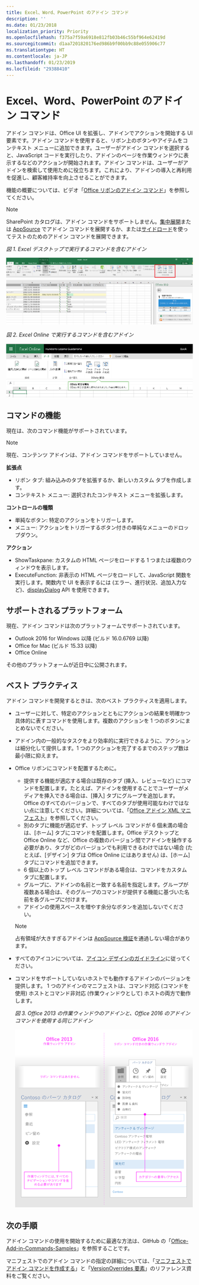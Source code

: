 ```yaml
---
title: Excel、Word、PowerPoint のアドイン コマンド
description: ''
ms.date: 01/23/2018
localization_priority: Priority
ms.openlocfilehash: f375a7f59a6918e812fb03b46c55bf964e62419d
ms.sourcegitcommit: d1aa7201820176ed986b9f00bb9c88e055906c77
ms.translationtype: HT
ms.contentlocale: ja-JP
ms.lasthandoff: 01/23/2019
ms.locfileid: "29388410"
---
```

# <a name="add-in-commands-for-excel-word-and-powerpoint"></a>Excel、Word、PowerPoint のアドイン コマンド

アドイン コマンドは、Office UI を拡張し、アドインでアクションを開始する UI 要素です。アドイン コマンドを使用すると、リボン上のボタンやアイテムをコンテキスト メニューに追加できます。ユーザーがアドイン コマンドを選択すると、JavaScript コードを実行したり、アドインのページを作業ウィンドウに表示するなどのアクションが開始されます。アドイン コマンドは、ユーザーがアドインを検索して使用ために役立ちます。これにより、アドインの導入と再利用を促進し、顧客維持率を向上させることができます。

機能の概要については、ビデオ「[Office リボンのアドイン コマンド](https://channel9.msdn.com/events/Build/2016/P551)」を参照してください。

> [!NOTE]
> SharePoint カタログは、アドイン コマンドをサポートしません。[集中展開](../publish/centralized-deployment.md)または [AppSource](https://docs.microsoft.com/office/dev/store/submit-to-the-office-store) でアドイン コマンドを展開するか、または[サイドロード](../testing/create-a-network-shared-folder-catalog-for-task-pane-and-content-add-ins.md)を使ってテストのためのアドイン コマンドを展開できます。 

*図 1. Excel デスクトップで実行するコマンドを含むアドイン*

![Excel のアドイン コマンドのスクリーンショット](../images/add-in-commands-1.png)

*図 2. Excel Online で実行するコマンドを含むアドイン*

![Excel Online のアドイン コマンドのスクリーンショット](../images/add-in-commands-2.png)

## <a name="command-capabilities"></a>コマンドの機能
現在は、次のコマンド機能がサポートされています。

> [!NOTE]
> 現在、コンテンツ アドインは、アドイン コマンドをサポートしていません。

**拡張点**

- リボン タブ: 組み込みのタブを拡張するか、新しいカスタム タブを作成します。
- コンテキスト メニュー: 選択されたコンテキスト メニューを拡張します。

**コントロールの種類**

- 単純なボタン: 特定のアクションをトリガーします。
- メニュー: アクションをトリガーするボタン付きの単純なメニューのドロップダウン。

**アクション**

- ShowTaskpane: カスタムの HTML ページをロードする 1 つまたは複数のウィンドウを表示します。
- ExecuteFunction: 非表示の HTML ページをロードして、JavaScript 関数を実行します。関数内で UI を表示するには (エラー、進行状況、追加入力など)、[displayDialog](https://docs.microsoft.com/javascript/api/office/office.ui) API を使用できます。  

## <a name="supported-platforms"></a>サポートされるプラットフォーム

現在、アドイン コマンドは次のプラットフォームでサポートされています。

- Outlook 2016 for Windows 以降 (ビルド 16.0.6769 以降)
- Office for Mac (ビルド 15.33 以降)
- Office Online

その他のプラットフォームが近日中に公開されます。

## <a name="best-practices"></a>ベスト プラクティス

アドイン コマンドを開発するときは、次のベスト プラクティスを適用します。

- ユーザーに対して、特定のアクションとともにアクションの結果を明確かつ具体的に表すコマンドを使用します。複数のアクションを 1 つのボタンにまとめないでください。
- アドイン内の一般的なタスクをより効率的に実行できるように、アクションは細分化して提供します。1 つのアクションを完了するまでのステップ数は最小限に抑えます。
- Office リボンにコマンドを配置するために。
    - 提供する機能が適応する場合は既存のタブ (挿入、レビューなど) にコマンドを配置します。たとえば、アドインを使用することでユーザーがメディアを挿入できる場合は、[挿入] タブにグループを追加します。Office のすべてのバージョンで、すべてのタブが使用可能なわけではない点に注意してください。詳細については、「[Office アドイン XML マニフェスト](../develop/add-in-manifests.md)」を参照してください。 
    - 別のタブに機能が適応せず、トップ レベル コマンドが 6 個未満の場合は、[ホーム] タブにコマンドを配置します。Office デスクトップと Office Online など、Office の複数のバージョン間でアドインを操作する必要があり、タブがどのバージョンでも利用できるわけではない場合 (たとえば、[デザイン] タブは Office Online にはありません) は、[ホーム] タブにコマンドを追加できます。  
    - 6 個以上のトップ レベル コマンドがある場合は、コマンドをカスタム タブに配置します。 
    - グループに、アドインの名前と一致する名前を指定します。グループが複数ある場合は、そのグループのコマンドが提供する機能に基づいた名前を各グループに付けます。
    - アドインの使用スペースを増やす余分なボタンを追加しないでください。

     > [!NOTE]
     > 占有領域が大きすぎるアドインは [AppSource 検証](https://docs.microsoft.com/office/dev/store/validation-policies)を通過しない場合があります。

- すべてのアイコンについては、[アイコン デザインのガイドライン](add-in-icons.md)に従ってください。
- コマンドをサポートしていないホストでも動作するアドインのバージョンを提供します。 1 つのアドインのマニフェストは、コマンド対応 (コマンドを使用) ホストとコマンド非対応 (作業ウィンドウとして) ホストの両方で動作します。

   *図 3. Office 2013 の作業ウィンドウのアドインと、Office 2016 のアドイン コマンドを使用する同じアドイン*

   ![Office 2013 の作業ウィンドウのアドインと、Office 2016 のアドイン コマンドを使用する同じアドインを示すスクリーンショット](../images/office-task-pane-add-ins.png)


## <a name="next-steps"></a>次の手順

アドイン コマンドの使用を開始するために最適な方法は、GitHub の「[Office-Add-in-Commands-Samples](https://github.com/OfficeDev/Office-Add-in-Commands-Samples/)」を参照することです。

マニフェストでのアドイン コマンドの指定の詳細については、「[マニフェストでアドイン コマンドを作成する](../develop/create-addin-commands.md)」と「[VersionOverrides 要素](https://docs.microsoft.com/office/dev/add-ins/reference/manifest/versionoverrides)」のリファレンス資料をご覧ください。
